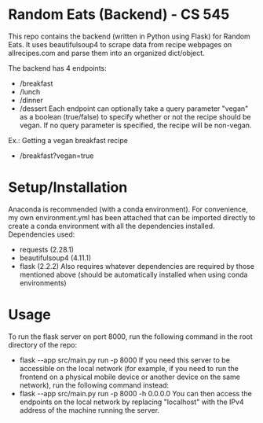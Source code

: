 # Random Eats (Backend) - CS 545

This repo contains the backend (written in Python using Flask) for Random Eats. It uses beautifulsoup4 to scrape data from recipe webpages on allrecipes.com and parse them into an organized dict/object.

The backend has 4 endpoints:

- /breakfast
- /lunch
- /dinner
- /dessert
  Each endpoint can optionally take a query parameter "vegan" as a boolean (true/false) to specify whether or not the recipe should be vegan. If no query parameter is specified, the recipe will be non-vegan.

Ex.: Getting a vegan breakfast recipe

- /breakfast?vegan=true

# Setup/Installation

Anaconda is recommended (with a conda environment). For convenience, my own environment.yml has been attached that can be imported directly to create a conda environment with all the dependencies installed.
Dependencies used:

- requests (2.28.1)
- beautifulsoup4 (4.11.1)
- flask (2.2.2)
  Also requires whatever dependencies are required by those mentioned above (should be automatically installed when using conda environments)

# Usage

To run the flask server on port 8000, run the following command in the root directory of the repo:

- flask --app src/main.py run -p 8000
  If you need this server to be accessible on the local network (for example, if you need to run the frontend on a physical mobile device or another device on the same network), run the following command instead:
- flask --app src/main.py run -p 8000 -h 0.0.0.0
  You can then access the endpoints on the local network by replacing "localhost" with the IPv4 address of the machine running the server.
